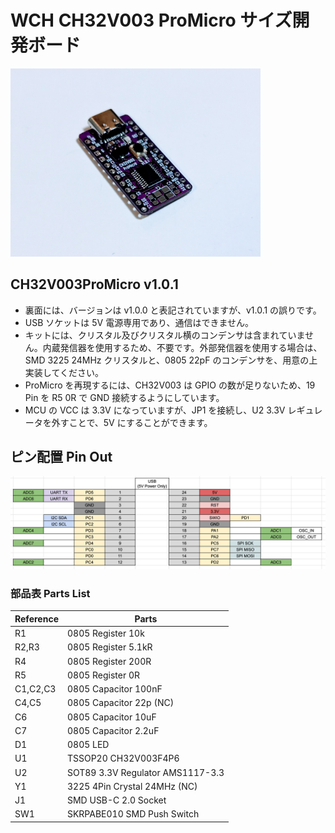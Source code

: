 # WCH CH32V003 ProMicro サイズ開発ボード

<img src="ch32v003-promicro-photo-v1.0.1.jpg" width="400" />

## CH32V003ProMicro v1.0.1

- 裏面には、バージョンは v1.0.0 と表記されていますが、v1.0.1 の誤りです。
- USB ソケットは 5V 電源専用であり、通信はできません。
- キットには、クリスタル及びクリスタル横のコンデンサは含まれていません。内蔵発信器を使用するため、不要です。外部発信器を使用する場合は、SMD 3225 24MHz クリスタルと、0805 22pF のコンデンサを、用意の上実装してください。
- ProMicro を再現するには、CH32V003 は GPIO の数が足りないため、19 Pin を R5 0R で GND 接続するようにしています。
- MCU の VCC は 3.3V になっていますが、JP1 を接続し、U2 3.3V レギュレータを外すことで、5V にすることができます。

## ピン配置 Pin Out

![Alt text](ch32v003-promicro-pinout-v1.0.1.png)

### 部品表 Parts List

| Reference | Parts                            |
| --------- | -------------------------------- |
| R1        | 0805 Register 10k                |
| R2,R3     | 0805 Register 5.1kR              |
| R4        | 0805 Register 200R               |
| R5        | 0805 Register 0R                 |
| C1,C2,C3  | 0805 Capacitor 100nF             |
| C4,C5     | 0805 Capacitor 22p (NC)          |
| C6        | 0805 Capacitor 10uF              |
| C7        | 0805 Capacitor 2.2uF             |
| D1        | 0805 LED                         |
| U1        | TSSOP20 CH32V003F4P6             |
| U2        | SOT89 3.3V Regulator AMS1117-3.3 |
| Y1        | 3225 4Pin Crystal 24MHz (NC)     |
| J1        | SMD USB-C 2.0 Socket             |
| SW1       | SKRPABE010 SMD Push Switch       |
